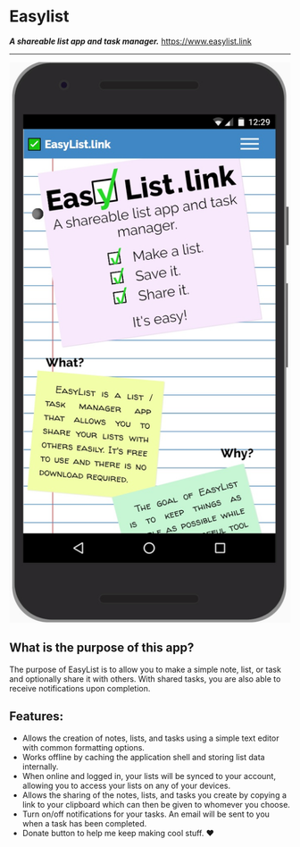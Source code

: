 # Easylist

 _**A shareable list app and task manager.**_
https://www.easylist.link

---
<img src="https://github.com/chadpjontek/resources/raw/master/images/easylist-home.jpg" title="Easylist Figma prototype image" alt="A Figma prototype image of Easylist, a shareable list app.">

## What is the purpose of this app?
The purpose of EasyList is to allow you to make a simple note, list, or task and optionally share it with others. With shared tasks, you are also able to receive notifications upon completion.

## Features:
* Allows the creation of notes, lists, and tasks using a simple text editor with common formatting options.
* Works offline by caching the application shell and storing list data internally.
* When online and logged in, your lists will be synced to your account, allowing you to access your lists on any of your devices.
* Allows the sharing of the notes, lists, and tasks you create by copying a link to your clipboard which can then be given to whomever you choose.
* Turn on/off notifications for your tasks. An email will be sent to you when a task has been completed.
* Donate button to help me keep making cool stuff. :heart: